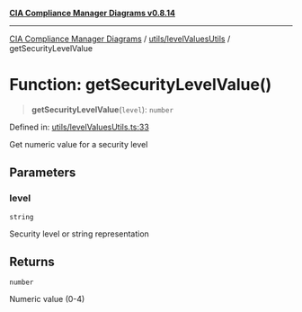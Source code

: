 [**CIA Compliance Manager Diagrams v0.8.14**](../../../README.md)

***

[CIA Compliance Manager Diagrams](../../../modules.md) / [utils/levelValuesUtils](../README.md) / getSecurityLevelValue

# Function: getSecurityLevelValue()

> **getSecurityLevelValue**(`level`): `number`

Defined in: [utils/levelValuesUtils.ts:33](https://github.com/Hack23/cia-compliance-manager/blob/257dd569f432a46611a1746c832a7e3d29232229/src/utils/levelValuesUtils.ts#L33)

Get numeric value for a security level

## Parameters

### level

`string`

Security level or string representation

## Returns

`number`

Numeric value (0-4)
